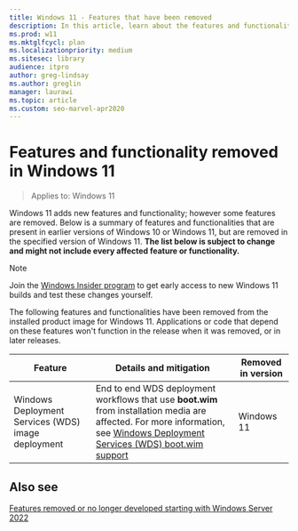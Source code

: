 ```yaml
---
title: Windows 11 - Features that have been removed
description: In this article, learn about the features and functionality that has been removed or replaced in Windows 11.
ms.prod: w11
ms.mktglfcycl: plan
ms.localizationpriority: medium
ms.sitesec: library
audience: itpro
author: greg-lindsay
ms.author: greglin
manager: laurawi
ms.topic: article
ms.custom: seo-marvel-apr2020
---
```


# Features and functionality removed in Windows 11

> Applies to: Windows 11

Windows 11 adds new features and functionality; however some features are removed. Below is a summary of features and functionalities that are present in earlier versions of Windows 10 or Windows 11, but are removed in the specified version of Windows 11. **The list below is subject to change and might not include every affected feature or functionality.** 

> [!NOTE]
> Join the [Windows Insider program](https://insider.windows.com) to get early access to new Windows 11 builds and test these changes yourself.

The following features and functionalities have been removed from the installed product image for Windows 11. Applications or code that depend on these features won't function in the release when it was removed, or in later releases.

|Feature    |  Details and mitigation  | Removed in version |
| ----------- | --------------------- | ------ |
| Windows Deployment Services (WDS) image deployment | End to end WDS deployment workflows that use **boot.wim** from installation media are affected. For more information, see [Windows Deployment Services (WDS) boot.wim support](../wds-boot-support.md) | Windows 11 |

## Also see

[Features removed or no longer developed starting with Windows Server 2022](/windows-server/get-started/removed-deprecated-features-windows-server-2022#features-were-no-longer-developing)<br>
